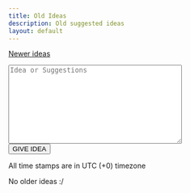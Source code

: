 ```yaml
---
title: Old Ideas
description: Old suggested ideas
layout: default
---
```


[Newer ideas](ideas)

<div id="GIVE-IDEA">
    <form action="https://JacksonChen666.000webhostapp.com/submit.php" method="post">
        <textarea name="i" maxlength="100000" cols="40" rows="10" placeholder="Idea or Suggestions"></textarea><br>
        <input type="submit" value="GIVE IDEA" name="formSubmit">
    </form>
</div>
All time stamps are in UTC (+0) timezone

No older ideas :/